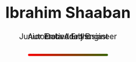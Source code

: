 <div align="center">

  <h1 style="font-size: 3em; font-weight: bold;">Ibrahim Shaaban</h1>

  <div style="font-size: 1.5em; height: 40px; position: relative; margin-bottom: 20px;">
    <span style="position:absolute; left:0; right:0; animation: fade 9s infinite;">Junior Embedded Engineer</span>
    <span style="position:absolute; left:0; right:0; animation: fade 9s infinite 3s;">Data Analyst</span>
    <span style="position:absolute; left:0; right:0; animation: fade 9s infinite 6s;">Automotive Enthusiast</span>
  </div>

  <div style="height: 6px; width: 220px; border-radius: 4px;
              background: linear-gradient(90deg, red, green, blue, red);
              background-size: 400% 400%;
              animation: rgbMove 6s linear infinite;
              box-shadow: 0 0 15px rgba(255,255,255,0.8);">
  </div>

</div>

<style>
@keyframes fade {
  0%, 20% { opacity: 1; }
  25%, 95% { opacity: 0; }
  100% { opacity: 1; }
}
@keyframes rgbMove {
  0% { background-position: 0% 50%; }
  50% { background-position: 100% 50%; }
  100% { background-position: 0% 50%; }
}
</style>
